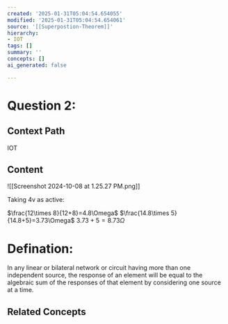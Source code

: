 ```yaml
---
created: '2025-01-31T05:04:54.654055'
modified: '2025-01-31T05:04:54.654061'
source: '[[Superpostion-Theorem]]'
hierarchy:
- IOT
tags: []
summary: ''
concepts: []
ai_generated: false

---
```


# Question 2:

## Context Path
IOT

## Content

![[Screenshot 2024-10-08 at 1.25.27 PM.png]]

Taking 4v as active:

$\frac{12\times 8}{12+8}=4.8\Omega$
$\frac{14.8\times 5}{14.8+5}=3.73\Omega$
$3.73+5=8.73\Omega$

# Defination:
In any linear or bilateral network or circuit having more than one independent source, the response of an element will be equal to the algebraic sum of the responses of that element by considering one source at a time.




## Related Concepts
